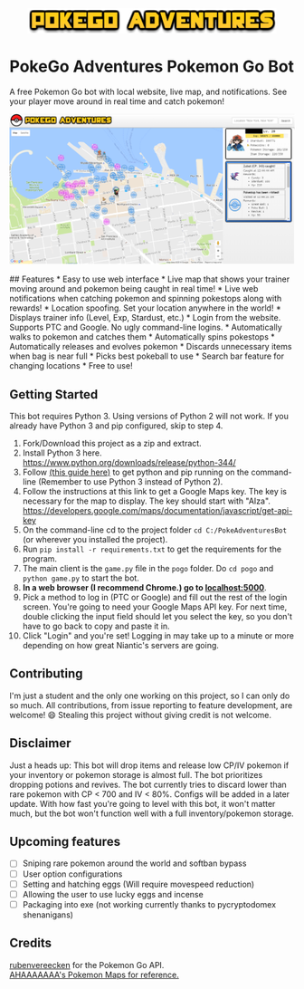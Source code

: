 <p align="center"><img src="pogo/static/images/title.png"></p>

# PokeGo Adventures Pokemon Go Bot
A free Pokemon Go bot with local website, live map, and notifications. See your player move around in real time and catch pokemon!

<p align="center"><img src="pogo/static/images/game.png"></p>
## Features
* Easy to use web interface
* Live map that shows your trainer moving around and pokemon being caught in real time!
* Live web notifications when catching pokemon and spinning pokestops along with rewards!
* Location spoofing. Set your location anywhere in the world!
* Displays trainer info (Level, Exp, Stardust, etc.)
* Login from the website. Supports PTC and Google. No ugly command-line logins.
* Automatically walks to pokemon and catches them
* Automatically spins pokestops
* Automatically releases and evolves pokemon
* Discards unnecessary items when bag is near full
* Picks best pokeball to use
* Search bar feature for changing locations
* Free to use!

## Getting Started
This bot requires Python 3. Using versions of Python 2 will not work. If you already have Python 3 and pip configured, skip to step 4.  
1. Fork/Download this project as a zip and extract.  
2. Install Python 3 here. https://www.python.org/downloads/release/python-344/  
3. Follow [(this guide here)](https://github.com/AHAAAAAAA/PokemonGo-Map/wiki/Windows-Installation-and-requirements) to get python and pip running on the command-line (Remember to use Python 3 instead of Python 2).  
4. Follow the instructions at this link to get a Google Maps key. The key is necessary for the map to display. The key should start with "AIza".  
https://developers.google.com/maps/documentation/javascript/get-api-key  
5. On the command-line cd to the project folder `cd C:/PokeAdventuresBot` (or wherever you installed the project).  
6. Run `pip install -r requirements.txt` to get the requirements for the program.  
7. The main client is the `game.py` file in the `pogo` folder. Do `cd pogo` and `python game.py` to start the bot.  
8. **In a web browser (I recommend Chrome.) go to [**localhost:5000**](localhost:5000)**.  
9. Pick a method to log in (PTC or Google) and fill out the rest of the login screen. You're going to need your Google Maps API key. For next time, double clicking the input field should let you select the key, so you don't have to go back to copy and paste it in.  
10. Click "Login" and you're set! Logging in may take up to a minute or more depending on how great Niantic's servers are going.

## Contributing
I'm just a student and the only one working on this project, so I can only do so much. All contributions, from issue reporting to feature development, are welcome! :smile: Stealing this project without giving credit is not welcome.

## Disclaimer
Just a heads up: This bot will drop items and release low CP/IV pokemon if your inventory or pokemon storage is almost full. The bot prioritizes dropping potions and revives. The bot currently tries to discard lower than rare pokemon with CP < 700 and IV < 80%. Configs will be added in a later update. With how fast you're going to level with this bot, it won't matter much, but the bot won't function well with a full inventory/pokemon storage.

## Upcoming features
- [ ] Sniping rare pokemon around the world and softban bypass  
- [ ] User option configurations  
- [ ] Setting and hatching eggs (Will require movespeed reduction)  
- [ ] Allowing the user to use lucky eggs and incense  
- [ ] Packaging into exe (not working currently thanks to pycryptodomex shenanigans)  

## Credits
[rubenvereecken](https://github.com/rubenvereecken/pokemongo-api) for the Pokemon Go API.  
[AHAAAAAAA's Pokemon Maps for reference.](https://github.com/AHAAAAAAA/PokemonGo-Map)
